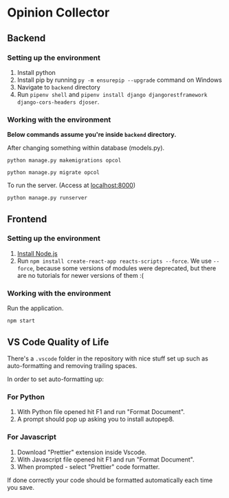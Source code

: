 # Opinion Collector

## Backend

### Setting up the environment

1. Install python
2. Install pip by running `py -m ensurepip --upgrade` command on Windows
3. Navigate to `backend` directory
4. Run `pipenv shell` and `pipenv install django djangorestframework django-cors-headers djoser`.

### Working with the environment

**Below commands assume you're inside `backend` directory.**

After changing something within database (models.py).

`python manage.py makemigrations opcol`

`python manage.py migrate opcol`

To run the server. (Access at [localhost:8000](localhost:8000))

`python manage.py runserver`

## Frontend

### Setting up the environment

1. [Install Node.js](https://nodejs.org/en/)
2. Run `npm install create-react-app reacts-scripts --force`. We use `--force`, because some versions of modules were deprecated, but there are no tutorials for newer versions of them :(

### Working with the environment

Run the application.

`npm start`

## VS Code Quality of Life

There's a `.vscode` folder in the repository with nice stuff set up such as auto-formatting and removing trailing spaces.

In order to set auto-formatting up:

### For Python

1. With Python file opened hit F1 and run "Format Document".
2. A prompt should pop up asking you to install autopep8.

### For Javascript

1. Download "Prettier" extension inside Vscode.
2. With Javascript file opened hit F1 and run "Format Document".
3. When prompted - select "Prettier" code formatter.

If done correctly your code should be formatted automatically each time you save.
